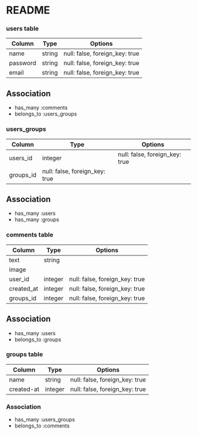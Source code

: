 # README

### users table
|Column|Type|Options|
|------|----|-------|
|name|string|null: false, foreign_key: true|
|password|string|null: false, foreign_key: true|
|email|string|null: false, foreign_key: true|

## Association
- has_many :comments
- belongs_to :users_groups



### users_groups
|Column|Type|Options|
|------|----|-------|
|users_id|integer|null: false, foreign_key: true|
|groups_id|null: false, foreign_key: true|

## Association
- has_many :users
- has_many :groups




### comments table
|Column|Type|Options|
|------|----|-------|
|text|string|
|image|
|user_id|integer|null: false, foreign_key: true|
|created_at|integer|null: false, foreign_key: true|
|groups_id|integer|null: false, foreign_key: true|

## Association
- has_many :users
- belongs_to :groups




### groups table
|Column|Type|Options|
|------|----|-------|
|name|string|null: false, foreign_key: true|
|created-at|integer|null: false, foreign_key: true|

### Association
- has_many :users_groups
- belongs_to :comments